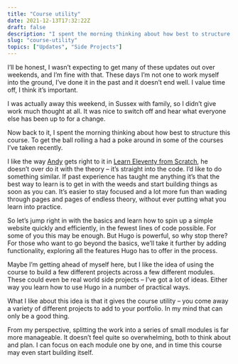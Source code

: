 ```yaml
---
title: "Course utility"
date: 2021-12-13T17:32:22Z
draft: false
description: "I spent the morning thinking about how best to structure this course. To get the ball rolling a had a poke around in some of the courses I’ve taken recently."
slug: "course-utility"
topics: ["Updates", "Side Projects"]
---
```


I’ll be honest, I wasn’t expecting to get many of these updates out over weekends, and I’m fine with that. These days I’m not one to work myself into the ground, I’ve done it in the past and it doesn’t end well. I value time off, I think it’s important.

I was actually away this weekend, in Sussex with family, so I didn’t give work much thought at all. It was nice to switch off and hear what everyone else has been up to for a change.

Now back to it, I spent the morning thinking about how best to structure this course. To get the ball rolling a had a poke around in some of the courses I’ve taken recently.

I like the way [Andy](https://piccalil.li/) gets right to it in [Learn Eleventy from Scratch](https://learneleventyfromscratch.com/), he doesn’t over do it with the theory – it’s straight into the code. I’d like to do something similar. If past experience has taught me anything it’s that the best way to learn is to get in with the weeds and start building things as soon as you can. It’s easier to stay focused and a lot more fun than wading through pages and pages of endless theory, without ever putting what you learn into practice.

So let’s jump right in with the basics and learn how to spin up a simple website quickly and efficiently, in the fewest lines of code possible. For some of you this may be enough. But Hugo is powerful, so why stop there? For those who want to go beyond the basics, we’ll take it further by adding functionality, exploring all the features Hugo has to offer in the process.

Maybe I’m getting ahead of myself here, but I like the idea of using the course to build a few different projects across a few different modules. These could even be real world side projects – I’ve got a lot of ideas. Either way you learn how to use Hugo in a number of practical ways.

What I like about this idea is that it gives the course utility  – you come away a variety of different projects to add to your portfolio. In my mind that can only be a good thing. 

From my perspective, splitting the work into a series of small modules is far more manageable. It doesn’t feel quite so overwhelming, both to think about and plan. I can focus on each module one by one, and in time this course may even start building itself.